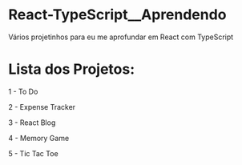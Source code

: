 # React-TypeScript__Aprendendo

Vários projetinhos para eu me aprofundar em React com TypeScript

# Lista dos Projetos:

1 - To Do

2 - Expense Tracker

3 - React Blog

4 - Memory Game

5 - Tic Tac Toe
